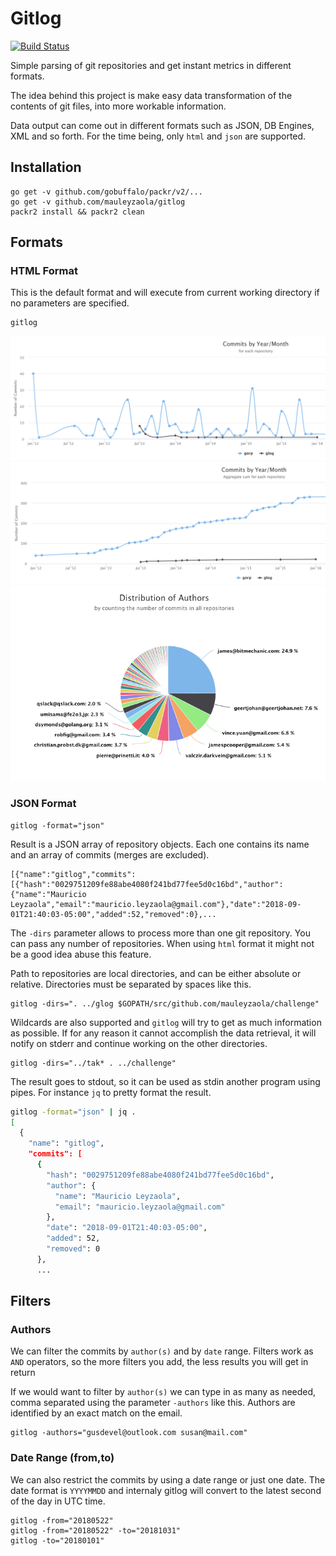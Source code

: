 # Gitlog

[![Build Status](https://travis-ci.org/mauleyzaola/gitlog.svg?branch=master)](https://travis-ci.org/mauleyzaola/gitlog)

Simple parsing of git repositories and get instant metrics in different formats.

The idea behind this project is make easy data transformation of the contents of git files, into more workable information.

Data output can come out in different formats such as JSON, DB Engines, XML and so forth. For the time being, only `html` and `json` are supported.

## Installation

```
go get -v github.com/gobuffalo/packr/v2/...
go get -v github.com/mauleyzaola/gitlog
packr2 install && packr2 clean
```

## Formats

### HTML Format

This is the default format and will execute from current working directory if no parameters are specified.

```bash
gitlog
```
![alt tag](assets/commits-timeline-sample.png)
![alt tag](assets/commits-timeline-accum-sample.png)
![alt tag](assets/pie-authors-sample.png)

### JSON Format
```
gitlog -format="json"
```
Result is a JSON array of repository objects. Each one contains its name and an array of commits (merges are excluded).
```
[{"name":"gitlog","commits":[{"hash":"0029751209fe88abe4080f241bd77fee5d0c16bd","author":{"name":"Mauricio Leyzaola","email":"mauricio.leyzaola@gmail.com"},"date":"2018-09-01T21:40:03-05:00","added":52,"removed":0},...
```

The `-dirs` parameter allows to process more than one git repository. You can pass any number of repositories. When using `html` format it might not be a good idea abuse this feature.

Path to repositories are local directories, and can be either absolute or relative. Directories must be separated by spaces like this.
```
gitlog -dirs=". ../glog $GOPATH/src/github.com/mauleyzaola/challenge"
```

Wildcards are also supported and `gitlog` will try to get as much information as possible. If for any reason it cannot accomplish the data retrieval, it will notify on stderr and continue working on the other directories.

```
gitlog -dirs="../tak* . ../challenge"
```

The result goes to stdout, so it can be used as stdin another program using pipes. For instance `jq` to pretty format the result.
```bash
gitlog -format="json" | jq .
[
  {
    "name": "gitlog",
    "commits": [
      {
        "hash": "0029751209fe88abe4080f241bd77fee5d0c16bd",
        "author": {
          "name": "Mauricio Leyzaola",
          "email": "mauricio.leyzaola@gmail.com"
        },
        "date": "2018-09-01T21:40:03-05:00",
        "added": 52,
        "removed": 0
      },
      ...

```

## Filters

### Authors

We can filter the commits by `author(s)` and by `date` range. Filters work as `AND` operators, so the more filters you add, the less results you will get in return

If we would want to filter by `author(s)` we can type in as many as needed, comma separated using the parameter `-authors` like this. Authors are identified by an exact match on the email.

```
gitlog -authors="gusdevel@outlook.com susan@mail.com"
```

### Date Range (from,to)

We can also restrict the commits by using a date range or just one date. The date format is `YYYYMMDD` and internaly gitlog will convert to the latest second of the day in UTC time.

```
gitlog -from="20180522"
gitlog -from="20180522" -to="20181031"
gitlog -to="20180101"
```
